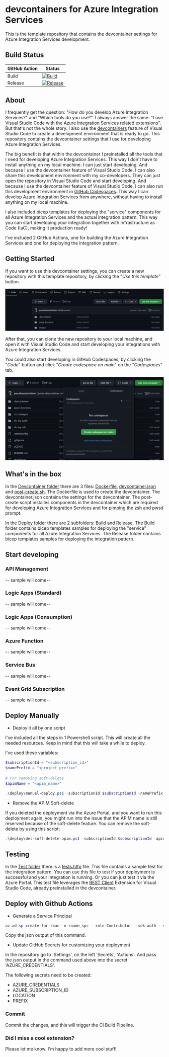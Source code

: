 # devcontainers for Azure Integration Services #

This is the template repository that contains the devcontainer settings for Azure Integration Services development.

## Build Status ##

| GitHub Action | Status |
| ----------- | ----------- |
| Build | [![Build](https://github.com/pascalvanderheiden/ais-devcontainer-template/actions/workflows/build.yml/badge.svg?branch=main)](https://github.com/pascalvanderheiden/ais-devcontainer-template/actions/workflows/build.yml) |
| Release | [![Release](https://github.com/pascalvanderheiden/ais-devcontainer-template/actions/workflows/release.yml/badge.svg)](https://github.com/pascalvanderheiden/ais-devcontainer-template/actions/workflows/release.yml) |

## About ##

I frequently get the question: "How do you develop Azure Integration Services?" and "Which tools do you use?". I always answer the same: "I use Visual Studio Code with the Azure Integration Services related extensions". But that's not the whole story. I also use the [devcontainers](https://code.visualstudio.com/docs/remote/containers) feature of Visual Studio Code to create a development environment that is ready to go. This repository contains the devcontainer settings that I use for developing Azure Integration Services.

The big benefit is that within the devcontainer I preinstalled all the tools that I need for developing Azure Integration Services. This way I don't have to install anything on my local machine. I can just start developing. And because I use the devcontainer feature of Visual Studio Code, I can also share this development environment with my co-developers. They can just open the repository in Visual Studio Code and start developing. And because I use the devcontainer feature of Visual Studio Code, I can also run this development environment in [GitHub Codespaces](https://github.com/features/codespaces). This way I can develop Azure Integration Services from anywhere, without having to install anything on my local machine.

I also included bicep templates for deploying the "service" components for all Azure Integration Services and the actual integration pattern. This way you can start developing your integration together with Infrastructure as Code (IaC), making it production ready!

I've included 2 GitHub Actions, one for building the Azure Integration Services and one for deploying the integration pattern.

## Getting Started ##

If you want to use this devcontainer settings, you can create a new repository with this template repository, by clicking the "*Use this template*" button.

![Use this template](./docs/images/use-this-template.png)

After that, you can clone the new repository to your local machine, and open it with Visual Studio Code and start developing your integrations with Azure Integration Services.

You could also start developing in GitHub Codespaces, by clicking the "*Code*" button and click "*Create codespace on main*" on the "*Codespaces*" tab.

![Use this template](./docs/images/create-codespace.png)

## What's in the box ##

In the [Devcontainer folder](./.devcontainer/) there are 3 files: [Dockerfile](./.devcontainer/Dockerfile), [devcontainer.json](./.devcontainer/devcontainer.json) and [post-create.sh](./.devcontainer/post-create.sh). The Dockerfile is used to create the devcontainer. The devcontainer.json contains the settings for the devcontainer. The post-create script installes components in the devcontainer which are required for developing Azure Integration Services and for pimping the zsh and pwsd prompt.

In the [Deploy folder](./deploy/) there are 2 subfolders: [Build](./deploy/build/) and [Release](./deploy/release/). The Build folder contains bicep templates samples for deploying the "service" components for all Azure Integration Services. The Release folder contains bicep templates samples for deploying the integration pattern.

## Start developing ##

### API Management ###

-- sample will come--

### Logic Apps (Standard) ###

-- sample will come--

### Logic Apps (Consumption) ###

-- sample will come--

### Azure Function ###

-- sample will come--

### Service Bus ###

-- sample will come--

### Event Grid Subscription ###

-- sample will come--

## Deploy Manually ##

* Deploy it all by one script

I've included all the steps in 1 Powershell script. This will create all the needed resources. Keep in mind that this will take a while to deploy.

I've used these variables:

```ps1
$subscriptionId = "<subscription_id>"
$namePrefix = "<project_prefix>"

# For removing soft-delete
$apimName = "<apim_name>"
```

```ps1
.\deploy\manual-deploy.ps1 -subscriptionId $subscriptionId -namePrefix $namePrefix
```

* Remove the APIM Soft-delete

If you deleted the deployment via the Azure Portal, and you want to run this deployment again, you might run into the issue that the APIM name is still reserved because of the soft-delete feature. You can remove the soft-delete by using this script:

```ps1
.\deploy\del-soft-delete-apim.ps1 -subscriptionId $subscriptionId -apimName $apimName
```

## Testing ##

In the [Test folder](./test/) there is a [tests.http](./test/tests.http) file. This file contains a sample test for the integration pattern. You can use this file to test if your deployment is successful and your integration is running. Or you can just test it via the Azure Portal. This test file leverages the [REST Client](https://marketplace.visualstudio.com/items?itemName=humao.rest-client) Extension for Visual Studio Code, already preinstalled in the devcontainer.

## Deploy with Github Actions ##

* Generate a Service Principal

```ps1
az ad sp create-for-rbac -n <name_sp> --role Contributor --sdk-auth --scopes /subscriptions/<subscription_id>
```

Copy the json output of this command.

* Update GitHub Secrets for customizing your deployment

In the repository go to 'Settings', on the left 'Secrets', 'Actions'.
And pass the json output in the command used above into the secret 'AZURE_CREDENTIALS'.

The following secrets need to be created:

* AZURE_CREDENTIALS
* AZURE_SUBSCRIPTION_ID
* LOCATION
* PREFIX

### Commit ###

Commit the changes, and this will trigger the CI Build Pipeline.

### Did I miss a cool extension? ###

Please let me know. I'm happy to add more cool stuff!
